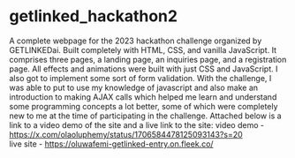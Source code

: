 # getlinked_hackathon2
A complete webpage for the 2023 hackathon challenge organized by GETLINKEDai. Built completely with HTML, CSS, and vanilla JavaScript. 
It comprises three pages, a landing page, an inquiries page, and a registration page. All effects and animations were built with just CSS and JavaScript.
I also got to implement some sort of form validation. 
With the challenge, I was able to put to use my knowledge of javascript and also make an introduction to making AJAX calls which helped me learn and understand some programming concepts a lot better, some of which were completely new to me at the time of participating in the challenge.
Attached below is a link to a video demo of the site and a live link to the site: 
video demo - https://x.com/olaoluphemy/status/1706584478125093143?s=20      
live site - https://oluwafemi-getlinked-entry.on.fleek.co/
